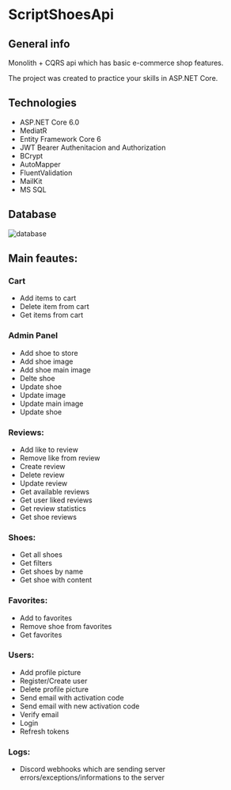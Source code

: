 # ScriptShoesApi

## General info

Monolith + CQRS api which has basic e-commerce shop features.

The project was created to practice your skills in ASP.NET Core.

## Technologies

 * ASP.NET Core 6.0
 * MediatR
 * Entity Framework Core 6
 * JWT Bearer Authenitacion and Authorization
 * BCrypt
 * AutoMapper
 * FluentValidation
 * MailKit
 * MS SQL
 
 ## Database
 
![database](https://user-images.githubusercontent.com/71401593/203863876-f59daad3-7268-4935-a144-4987a4eca96b.png)

## Main feautes:

### Cart
 *  Add items to cart
 *  Delete item from cart
 *  Get items from cart
 
### Admin Panel
 * Add shoe to store
 * Add shoe image
 *  Add shoe main image
 *  Delte shoe
 *  Update shoe
 *  Update image
 *  Update main image
 *  Update shoe
 
### Reviews:
 *  Add like to review
 *  Remove like from review
 *  Create review
 *  Delete review
 *  Update review
 *  Get available reviews
 *  Get user liked reviews
 *  Get review statistics
 *  Get shoe reviews
      
### Shoes:
 * Get all shoes
 * Get filters
 * Get shoes by name
 * Get shoe with content
   
### Favorites:
  * Add to favorites 
  * Remove shoe from favorites
  * Get favorites
   
### Users:
  * Add profile picture
  * Register/Create user
  * Delete profile picture
  * Send email with activation code
  * Send email with new activation code
  * Verify email
  * Login
  * Refresh tokens
    
 ### Logs:
   * Discord webhooks which are sending server errors/exceptions/informations to the server
